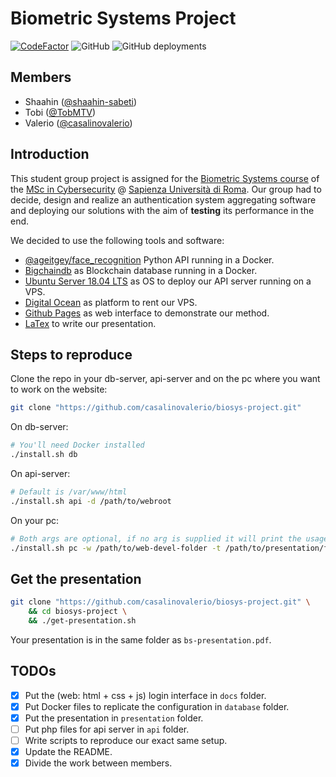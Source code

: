 # Biometric Systems Project

[![CodeFactor](https://www.codefactor.io/repository/github/casalinovalerio/biosys-project/badge)](https://www.codefactor.io/repository/github/casalinovalerio/biosys-project)
![GitHub](https://img.shields.io/github/license/casalinovalerio/biosys-project)
![GitHub deployments](https://img.shields.io/github/deployments/casalinovalerio/biosys-project/github-pages?label=gh-pages)

## Members

- Shaahin ([@shaahin-sabeti](https://github.com/shaahin-sabeti))
- Tobi ([@TobMTV](https://github.com/TobMTV))
- Valerio ([@casalinovalerio](https://github.com/casalinovalerio))

## Introduction

This student group project is assigned for the [Biometric Systems course](https://sites.google.com/a/di.uniroma1.it/biometric-systems/) of the [MSc in Cybersecurity](https://cybersecurity.uniroma1.it/home) @ [Sapienza Università di Roma](https://www.uniroma1.it/en/). Our group had to decide, design and realize an authentication system aggregating software and deploying our solutions with the aim of **testing** its performance in the end.

We decided to use the following tools and software:

* [@ageitgey/face_recognition](https://github.com/ageitgey/face_recognition) Python API running in a Docker.
* [Bigchaindb](https://bigchaindb.com) as Blockchain database running in a Docker.
* [Ubuntu Server 18.04 LTS](https://ubuntu.com/download/server) as OS to deploy our API server running on a VPS.
* [Digital Ocean](https://www.digitalocean.com/) as platform to rent our VPS.
* [Github Pages](https://pages.github.com) as web interface to demonstrate our method.
* [LaTex](https://www.latex-project.org/) to write our presentation.

## Steps to reproduce

Clone the repo in your db-server, api-server and on the pc where you want to work on the website:

```bash
git clone "https://github.com/casalinovalerio/biosys-project.git"
```

On db-server:

```bash
# You'll need Docker installed
./install.sh db
```

On api-server:

```bash
# Default is /var/www/html
./install.sh api -d /path/to/webroot
```

On your pc:

```bash
# Both args are optional, if no arg is supplied it will print the usage
./install.sh pc -w /path/to/web-devel-folder -t /path/to/presentation/folder
```

## Get the presentation

```bash
git clone "https://github.com/casalinovalerio/biosys-project.git" \
	&& cd biosys-project \
	&& ./get-presentation.sh
```

Your presentation is in the same folder as `bs-presentation.pdf`.

## TODOs

- [x] Put the (web: html + css + js) login interface in `docs` folder.
- [x] Put Docker files to replicate the configuration in `database` folder.
- [x] Put the presentation in `presentation` folder.
- [ ] Put php files for api server in `api` folder.
- [ ] Write scripts to reproduce our exact same setup.
- [x] Update the README.
- [x] Divide the work between members.
